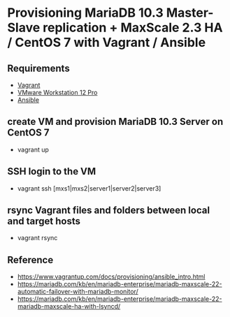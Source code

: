 # Provisioning MariaDB 10.3 Master-Slave replication + MaxScale 2.3 HA / CentOS 7 with Vagrant / Ansible

## Requirements

* [Vagrant](https://www.vagrantup.com/downloads.html)
* [VMware Workstation 12 Pro](https://www.vmware.com/products/workstation.html)
* [Ansible](https://www.ansible.com/)

## create VM and provision MariaDB 10.3 Server on CentOS 7

* vagrant up

## SSH login to the VM

* vagrant ssh [mxs1|mxs2|server1|server2|server3]

## rsync Vagrant files and folders between local and target hosts

* vagrant rsync

## Reference
* https://www.vagrantup.com/docs/provisioning/ansible_intro.html
* https://mariadb.com/kb/en/mariadb-enterprise/mariadb-maxscale-22-automatic-failover-with-mariadb-monitor/
* https://mariadb.com/kb/en/mariadb-enterprise/mariadb-maxscale-22-mariadb-maxscale-ha-with-lsyncd/
